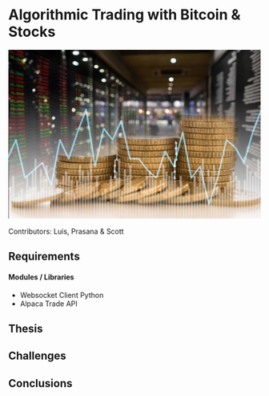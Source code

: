 # Algorithmic Trading with Bitcoin & Stocks

![bitcoinMarket](bitcoinMarket.jpg)

Contributors: Luis, Prasana & Scott

## Requirements

#### Modules / Libraries

* Websocket Client Python
* Alpaca Trade API

## Thesis

## Challenges

## Conclusions
